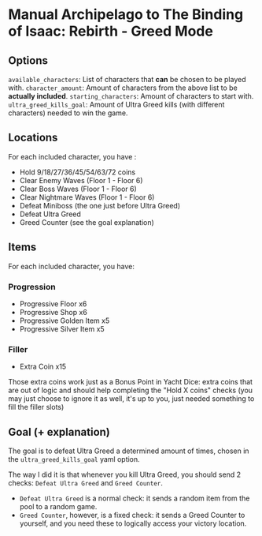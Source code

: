 # Manual Archipelago to The Binding of Isaac: Rebirth - Greed Mode

## Options
`available_characters`: List of characters that **can** be chosen to be played with.
`character_amount`: Amount of characters from the above list to be **actually included**.
`starting_characters`: Amount of characters to start with.
`ultra_greed_kills_goal`: Amount of Ultra Greed kills (with different characters) needed to win the game.

## Locations
For each included character, you have :
- Hold 9/18/27/36/45/54/63/72 coins 
- Clear Enemy Waves (Floor 1 - Floor 6)
- Clear Boss Waves (Floor 1 - Floor 6)
- Clear Nightmare Waves (Floor 1 - Floor 6)
- Defeat Miniboss (the one just before Ultra Greed)
- Defeat Ultra Greed
- Greed Counter (see the goal explanation)

## Items
For each included character, you have:
### Progression
- Progressive Floor x6 
- Progressive Shop x6 
- Progressive Golden Item x5
- Progressive Silver Item x5
### Filler
- Extra Coin x15

Those extra coins work just as a Bonus Point in Yacht Dice: extra coins that are out of logic and should help completing the "Hold X coins" checks (you may just choose to ignore it as well, it's up to you, just needed something to fill the filler slots)

## Goal (+ explanation)
The goal is to defeat Ultra Greed a determined amount of times, chosen in the `ultra_greed_kills_goal` yaml option.

The way I did it is that whenever you kill Ultra Greed, you should send 2 checks: `Defeat Ultra Greed` and `Greed Counter`.
- `Defeat Ultra Greed` is a normal check: it sends a random item from the pool to a random game.
- `Greed Counter`, however, is a fixed check: it sends a Greed Counter to yourself, and you need these to logically access your victory location.
